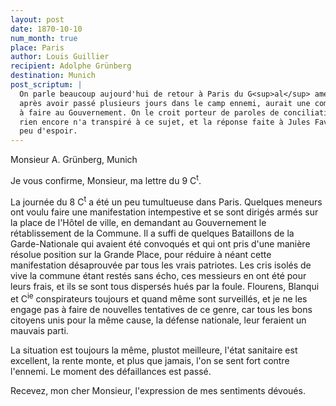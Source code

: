 ```yaml
---
layout: post
date: 1870-10-10
num_month: true
place: Paris
author: Louis Guillier
recipient: Adolphe Grünberg
destination: Munich
post_scriptum: |
  On parle beaucoup aujourd'hui de retour à Paris du G<sup>al</sup> américain Burnside qui
  après avoir passé plusieurs jours dans le camp ennemi, aurait une communication
  à faire au Gouvernement. On le croit porteur de paroles de conciliation, mais
  rien encore n'a transpiré à ce sujet, et la réponse faite à Jules Favre laisse
  peu d'espoir.
---
```


Monsieur A. Grünberg, Munich


Je vous confirme, Monsieur, ma lettre du 9 C<sup>t</sup>.

La journée du 8 C<sup>t</sup> a été un peu tumultueuse dans Paris. Quelques meneurs ont
voulu faire une manifestation intempestive et se sont dirigés armés sur la
place de l'Hôtel de ville, en demandant au Gouvernement le rétablissement de la
Commune. Il a suffi de quelques Bataillons de la Garde-Nationale qui avaient
été convoqués et qui ont pris d'une manière résolue position sur la Grande
Place, pour réduire à néant cette manifestation désaprouvée par tous les vrais
patriotes. Les cris isolés de vive la commune étant restés sans écho, ces
messieurs en ont été pour leurs frais, et ils se sont tous dispersés hués par
la foule. Flourens, Blanqui et C<sup>ie</sup> conspirateurs toujours et quand même sont
surveillés, et je ne les engage pas à faire de nouvelles tentatives de ce
genre, car tous les bons citoyens unis pour la même cause, la défense
nationale, leur feraient un mauvais parti.

La situation est toujours la même, plustot meilleure, l'état sanitaire est
excellent, la rente monte, et plus que jamais, l'on se sent fort contre
l'ennemi. Le moment des défaillances est passé.

Recevez, mon cher Monsieur, l'expression de mes sentiments dévoués.
